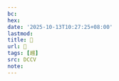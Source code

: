 ```yaml
---
bc:
hex:
date: '2025-10-13T10:27:25+08:00'
lastmod:
title: 􄽳
url: 􄽳
tags: [𧼮]
src: DCCV
note:
---
```

